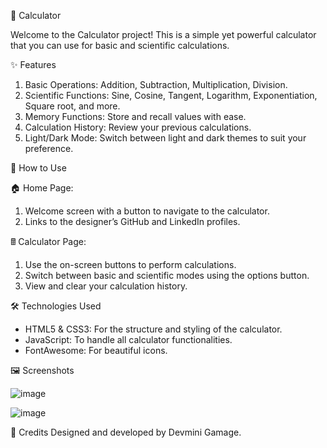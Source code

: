 🧮 Calculator

Welcome to the Calculator project! This is a simple yet powerful calculator that you can use for basic and scientific calculations.

✨ Features
  
1. Basic Operations: Addition, Subtraction, Multiplication, Division.
2. Scientific Functions: Sine, Cosine, Tangent, Logarithm, Exponentiation, Square root, and more.
3. Memory Functions: Store and recall values with ease.
4. Calculation History: Review your previous calculations.
5. Light/Dark Mode: Switch between light and dark themes to suit your preference.
   
🚀 How to Use

🏠  Home Page:

1. Welcome screen with a button to navigate to the calculator.
2. Links to the designer’s GitHub and LinkedIn profiles.
   
🖩  Calculator Page:

1. Use the on-screen buttons to perform calculations.
2. Switch between basic and scientific modes using the options button.
3. View and clear your calculation history.
   
🛠 Technologies Used

- HTML5 & CSS3: For the structure and styling of the calculator.
- JavaScript: To handle all calculator functionalities.
- FontAwesome: For beautiful icons.

🖼️ Screenshots

![image](https://github.com/user-attachments/assets/c4962488-b804-4c06-9ddc-2debdc92e593)


![image](https://github.com/user-attachments/assets/559a9c6a-c070-4e39-aea9-0aaedb6475e6)

🙌 Credits
Designed and developed by Devmini Gamage.
